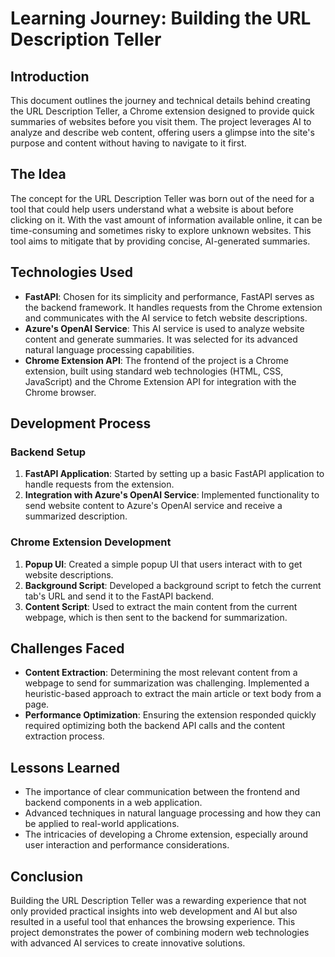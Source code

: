# Learning Journey: Building the URL Description Teller

## Introduction

This document outlines the journey and technical details behind creating the URL Description Teller, a Chrome extension designed to provide quick summaries of websites before you visit them. The project leverages AI to analyze and describe web content, offering users a glimpse into the site's purpose and content without having to navigate to it first.

## The Idea

The concept for the URL Description Teller was born out of the need for a tool that could help users understand what a website is about before clicking on it. With the vast amount of information available online, it can be time-consuming and sometimes risky to explore unknown websites. This tool aims to mitigate that by providing concise, AI-generated summaries.

## Technologies Used

- **FastAPI**: Chosen for its simplicity and performance, FastAPI serves as the backend framework. It handles requests from the Chrome extension and communicates with the AI service to fetch website descriptions.
- **Azure's OpenAI Service**: This AI service is used to analyze website content and generate summaries. It was selected for its advanced natural language processing capabilities.
- **Chrome Extension API**: The frontend of the project is a Chrome extension, built using standard web technologies (HTML, CSS, JavaScript) and the Chrome Extension API for integration with the Chrome browser.

## Development Process

### Backend Setup

1. **FastAPI Application**: Started by setting up a basic FastAPI application to handle requests from the extension.
2. **Integration with Azure's OpenAI Service**: Implemented functionality to send website content to Azure's OpenAI service and receive a summarized description.

### Chrome Extension Development

1. **Popup UI**: Created a simple popup UI that users interact with to get website descriptions.
2. **Background Script**: Developed a background script to fetch the current tab's URL and send it to the FastAPI backend.
3. **Content Script**: Used to extract the main content from the current webpage, which is then sent to the backend for summarization.

## Challenges Faced

- **Content Extraction**: Determining the most relevant content from a webpage to send for summarization was challenging. Implemented a heuristic-based approach to extract the main article or text body from a page.
- **Performance Optimization**: Ensuring the extension responded quickly required optimizing both the backend API calls and the content extraction process.

## Lessons Learned

- The importance of clear communication between the frontend and backend components in a web application.
- Advanced techniques in natural language processing and how they can be applied to real-world applications.
- The intricacies of developing a Chrome extension, especially around user interaction and performance considerations.

## Conclusion

Building the URL Description Teller was a rewarding experience that not only provided practical insights into web development and AI but also resulted in a useful tool that enhances the browsing experience. This project demonstrates the power of combining modern web technologies with advanced AI services to create innovative solutions.